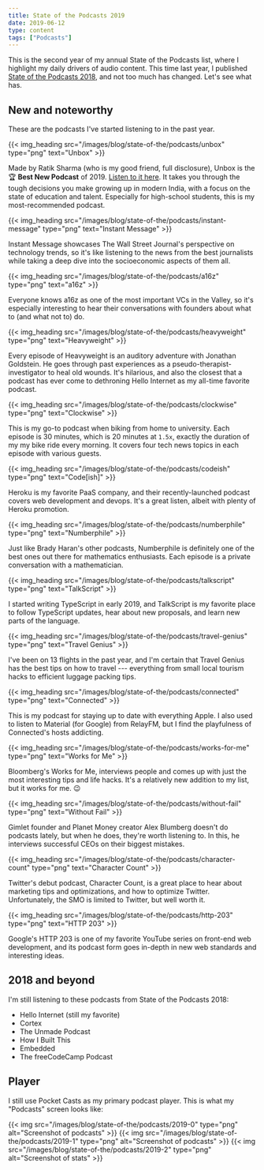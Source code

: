 ```yaml
---
title: State of the Podcasts 2019
date: 2019-06-12
type: content
tags: ["Podcasts"]
---
```


This is the second year of my annual State of the Podcasts list, where I highlight my daily drivers of audio content. This time last year, I published [State of the Podcasts 2018](/blog/state-of-the/podcasts/2018/), and not too much has changed. Let's see what has.

<!--more-->

## New and noteworthy

These are the podcasts I've started listening to in the past year.

{{< img_heading src="/images/blog/state-of-the/podcasts/unbox" type="png" text="Unbox" >}}

Made by Ratik Sharma (who is my good friend, full disclosure), Unbox is the 🏆 **Best New Podcast** of 2019. [Listen to it here](https://podcasts.apple.com/gb/podcast/unbox/id1407485570). It takes you through the tough decisions you make growing up in modern India, with a focus on the state of education and talent. Especially for high-school students, this is my most-recommended podcast.

{{< img_heading src="/images/blog/state-of-the/podcasts/instant-message" type="png" text="Instant Message" >}}

Instant Message showcases The Wall Street Journal's perspective on technology trends, so it's like listening to the news from the best journalists while taking a deep dive into the socioeconomic aspects of them all.

{{< img_heading src="/images/blog/state-of-the/podcasts/a16z" type="png" text="a16z" >}}

Everyone knows a16z as one of the most important VCs in the Valley, so it's especially interesting to hear their conversations with founders about what to (and what not to) do.

{{< img_heading src="/images/blog/state-of-the/podcasts/heavyweight" type="png" text="Heavyweight" >}}

Every episode of Heavyweight is an auditory adventure with Jonathan Goldstein. He goes through past experiences as a pseudo-therapist-investigator to heal old wounds. It's hilarious, and also the closest that a podcast has ever come to dethroning Hello Internet as my all-time favorite podcast.

{{< img_heading src="/images/blog/state-of-the/podcasts/clockwise" type="png" text="Clockwise" >}}

This is my go-to podcast when biking from home to university. Each episode is 30 minutes, which is 20 minutes at `1.5x`, exactly the duration of my my bike ride every morning. It covers four tech news topics in each episode with various guests.

{{< img_heading src="/images/blog/state-of-the/podcasts/codeish" type="png" text="Code[ish]" >}}

Heroku is my favorite PaaS company, and their recently-launched podcast covers web development and devops. It's a great listen, albeit with plenty of Heroku promotion.

{{< img_heading src="/images/blog/state-of-the/podcasts/numberphile" type="png" text="Numberphile" >}}

Just like Brady Haran's other podcasts, Numberphile is definitely one of the best ones out there for mathematics enthusiasts. Each episode is a private conversation with a mathematician.

{{< img_heading src="/images/blog/state-of-the/podcasts/talkscript" type="png" text="TalkScript" >}}

I started writing TypeScript in early 2019, and TalkScript is my favorite place to follow TypeScript updates, hear about new proposals, and learn new parts of the language.

{{< img_heading src="/images/blog/state-of-the/podcasts/travel-genius" type="png" text="Travel Genius" >}}

I've been on 13 flights in the past year, and I'm certain that Travel Genius has the best tips on how to travel --- everything from small local tourism hacks to efficient luggage packing tips.

{{< img_heading src="/images/blog/state-of-the/podcasts/connected" type="png" text="Connected" >}}

This is my podcast for staying up to date with everything Apple. I also used to listen to Material (for Google) from RelayFM, but I find the playfulness of Connected's hosts addicting.

{{< img_heading src="/images/blog/state-of-the/podcasts/works-for-me" type="png" text="Works for Me" >}}

Bloomberg's Works for Me, interviews people and comes up with just the most interesting tips and life hacks. It's a relatively new addition to my list, but it works for me. :wink:

{{< img_heading src="/images/blog/state-of-the/podcasts/without-fail" type="png" text="Without Fail" >}}

Gimlet founder and Planet Money creator Alex Blumberg doesn't do podcasts lately, but when he does, they're worth listening to. In this, he interviews successful CEOs on their biggest mistakes.

{{< img_heading src="/images/blog/state-of-the/podcasts/character-count" type="png" text="Character Count" >}}

Twitter's debut podcast, Character Count, is a great place to hear about marketing tips and optimizations, and how to optimize Twitter. Unfortunately, the SMO is limited to Twitter, but well worth it.

{{< img_heading src="/images/blog/state-of-the/podcasts/http-203" type="png" text="HTTP 203" >}}

Google's HTTP 203 is one of my favorite YouTube series on front-end web development, and its podcast form goes in-depth in new web standards and interesting ideas.

## 2018 and beyond

I'm still listening to these podcasts from State of the Podcasts 2018:

- Hello Internet (still my favorite)
- Cortex
- The Unmade Podcast
- How I Built This
- Embedded
- The freeCodeCamp Podcast

## Player

I still use Pocket Casts as my primary podcast player. This is what my "Podcasts" screen looks like:

<div class="three-images">
	{{< img src="/images/blog/state-of-the/podcasts/2019-0" type="png" alt="Screenshot of podcasts" >}}
	{{< img src="/images/blog/state-of-the/podcasts/2019-1" type="png" alt="Screenshot of podcasts" >}}
	{{< img src="/images/blog/state-of-the/podcasts/2019-2" type="png" alt="Screenshot of stats" >}}
</div>

